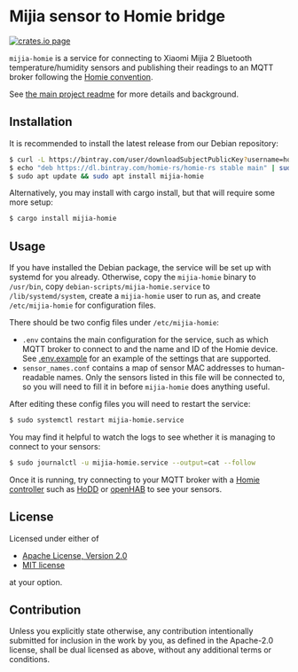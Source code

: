 # Mijia sensor to Homie bridge

[![crates.io page](https://img.shields.io/crates/v/mijia-homie.svg)](https://crates.io/crates/mijia-homie)

`mijia-homie` is a service for connecting to Xiaomi Mijia 2 Bluetooth temperature/humidity sensors and publishing their readings to an MQTT broker following the [Homie convention](https://homieiot.github.io/).

See [the main project readme](https://github.com/alsuren/mijia-homie#readme) for more details and background.

## Installation

It is recommended to install the latest release from our Debian repository:

```sh
$ curl -L https://bintray.com/user/downloadSubjectPublicKey?username=homie-rs | sudo apt-key add -
$ echo "deb https://dl.bintray.com/homie-rs/homie-rs stable main" | sudo tee /etc/apt/sources.list.d/homie-rs.list
$ sudo apt update && sudo apt install mijia-homie
```

Alternatively, you may install with cargo install, but that will require some more setup:

```sh
$ cargo install mijia-homie
```

## Usage

If you have installed the Debian package, the service will be set up with systemd for you already. Otherwise, copy the `mijia-homie` binary to `/usr/bin`, copy `debian-scripts/mijia-homie.service` to `/lib/systemd/system`, create a `mijia-homie` user to run as, and create `/etc/mijia-homie` for configuration files.

There should be two config files under `/etc/mijia-homie`:

- `.env` contains the main configuration for the service, such as which MQTT broker to connect to and the name and ID of the Homie device. See [.env.example](.env.example) for an example of the settings that are supported.
- `sensor_names.conf` contains a map of sensor MAC addresses to human-readable names. Only the sensors listed in this file will be connected to, so you will need to fill it in before `mijia-homie` does anything useful.

After editing these config files you will need to restart the service:

```sh
$ sudo systemctl restart mijia-homie.service
```

You may find it helpful to watch the logs to see whether it is managing to connect to your sensors:

```sh
$ sudo journalctl -u mijia-homie.service --output=cat --follow
```

Once it is running, try connecting to your MQTT broker with a [Homie controller](https://homieiot.github.io/implementations/#controller) such as [HoDD](https://rroemhild.github.io/hodd/) or [openHAB](https://www.openhab.org/) to see your sensors.

## License

Licensed under either of

- [Apache License, Version 2.0](http://www.apache.org/licenses/LICENSE-2.0)
- [MIT license](http://opensource.org/licenses/MIT)

at your option.

## Contribution

Unless you explicitly state otherwise, any contribution intentionally submitted
for inclusion in the work by you, as defined in the Apache-2.0 license, shall be
dual licensed as above, without any additional terms or conditions.
